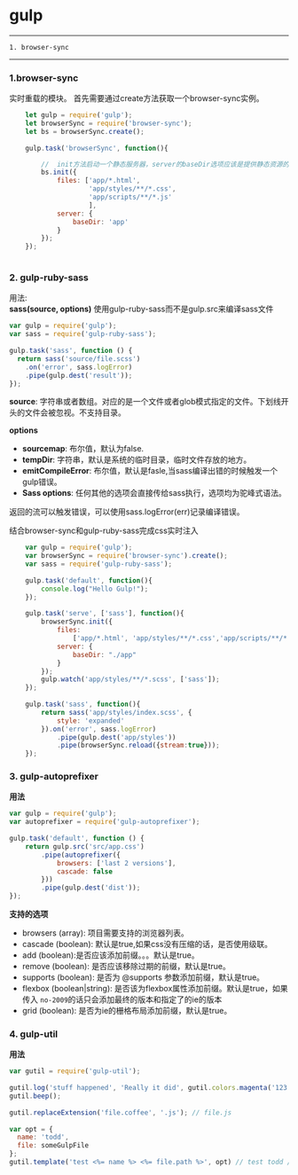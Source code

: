# gulp
---
	1. browser-sync
	
---
### 1.browser-sync
实时重载的模块。
首先需要通过create方法获取一个browser-sync实例。
```javascript
	let gulp = require('gulp');
	let browserSync = require('browser-sync');
	let bs = browserSync.create();
	
	gulp.task('browserSync', function(){

		//  init方法启动一个静态服务器，server的baseDir选项应该是提供静态资源的目录， files选项时需要监听变动的文件
		bs.init({
			files: ['app/*.html',
					'app/styles/**/*.css',
					'app/scripts/**/*.js'
					],
			server: {
				baseDir: 'app'
			}
		});
	});
	
```

###  2. gulp-ruby-sass
用法:  
**sass(source, options)** 使用gulp-ruby-sass而不是gulp.src来编译sass文件  
```javascript
var gulp = require('gulp');
var sass = require('gulp-ruby-sass');
 
gulp.task('sass', function () {
  return sass('source/file.scss')
    .on('error', sass.logError)
    .pipe(gulp.dest('result'));
});
```
**source**: 字符串或者数组。对应的是一个文件或者glob模式指定的文件。下划线开头的文件会被忽视。不支持目录。  

**options**  
+ **sourcemap**: 布尔值，默认为false.  
+ **tempDir**: 字符串，默认是系统的临时目录，临时文件存放的地方。  
+ **emitCompileError**: 布尔值，默认是fasle,当sass编译出错的时候触发一个gulp错误。  
+ **Sass options**: 任何其他的选项会直接传给sass执行，选项均为驼峰式语法。

返回的流可以触发错误，可以使用sass.logError(err)记录编译错误。

结合browser-sync和gulp-ruby-sass完成css实时注入
```javascript
	var gulp = require('gulp');
	var browserSync = require('browser-sync').create();
	var sass = require('gulp-ruby-sass');
	
	gulp.task('default', function(){
	    console.log("Hello Gulp!");
	});
	
	gulp.task('serve', ['sass'], function(){
	    browserSync.init({
	        files:
	            ['app/*.html', 'app/styles/**/*.css','app/scripts/**/*.js'],
	        server: {
	            baseDir: "./app"
	        }
	    });
	    gulp.watch('app/styles/**/*.scss', ['sass']);
	});
	
	gulp.task('sass', function(){
	    return sass('app/styles/index.scss', {
	        style: 'expanded'
	    }).on('error', sass.logError)
	        .pipe(gulp.dest('app/styles'))
	        .pipe(browserSync.reload({stream:true}));
	});
```  

###  3. gulp-autoprefixer
**用法**  
```javascript
var gulp = require('gulp');
var autoprefixer = require('gulp-autoprefixer');
 
gulp.task('default', function () {
	return gulp.src('src/app.css')
		.pipe(autoprefixer({
			browsers: ['last 2 versions'],
			cascade: false
		}))
		.pipe(gulp.dest('dist'));
});
```
**支持的选项**  
+ browsers (array): 项目需要支持的浏览器列表。  
+ cascade (boolean): 默认是true,如果css没有压缩的话，是否使用级联。  
+ add (boolean):是否应该添加前缀。。。默认是true。  
+ remove (boolean): 是否应该移除过期的前缀，默认是true。
+ supports (boolean): 是否为 @supports 参数添加前缀，默认是true。  
+ flexbox (boolean|string): 是否该为flexbox属性添加前缀。默认是true，如果传入 `no-2009`的话只会添加最终的版本和指定了的ie的版本  
+ grid (boolean): 是否为ie的栅格布局添加前缀，默认是true。  


###  4. gulp-util
**用法**  
```javascript
var gutil = require('gulp-util');
 
gutil.log('stuff happened', 'Really it did', gutil.colors.magenta('123'));
gutil.beep();
 
gutil.replaceExtension('file.coffee', '.js'); // file.js 
 
var opt = {
  name: 'todd',
  file: someGulpFile
};
gutil.template('test <%= name %> <%= file.path %>', opt) // test todd /js/hi.js 
```  